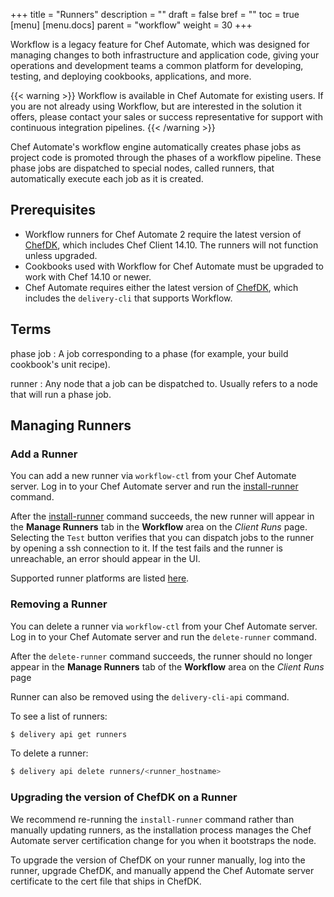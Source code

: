  +++
title = "Runners"
description = ""
draft = false
bref = ""
toc = true
[menu]
  [menu.docs]
    parent = "workflow"
    weight = 30
+++

Workflow is a legacy feature for Chef Automate, which was designed for managing changes to both infrastructure and application code, giving your operations and development teams a common platform for developing, testing, and deploying cookbooks, applications, and more.

{{< warning >}}
Workflow is available in Chef Automate for existing users. If you are not already using Workflow, but are interested in the solution it offers, please contact your sales or success representative for support with continuous integration pipelines.
{{< /warning >}}

Chef Automate's workflow engine automatically creates phase jobs as project code is promoted through the phases of a workflow pipeline. These phase jobs are dispatched to special nodes, called runners, that automatically execute each job as it is created.

## Prerequisites

* Workflow runners for Chef Automate 2 require the latest version of [ChefDK](https://downloads.chef.io/chefdk/3.7.23), which includes Chef Client 14.10. The runners will not function unless upgraded.
* Cookbooks used with Workflow for Chef Automate must be upgraded to work with Chef 14.10 or newer.
* Chef Automate requires either the latest version of [ChefDK](https://downloads.chef.io/chefdk/3.7.23), which includes the `delivery-cli` that supports Workflow.

## Terms

phase job
: A job corresponding to a phase (for example, your build cookbook's unit recipe).

runner
: Any node that a job can be dispatched to. Usually refers to a node that will run a phase job.

## Managing Runners

### Add a Runner

You can add a new runner via `workflow-ctl` from your Chef Automate server. Log in to your Chef Automate server and run the [install-runner](/ctl_automate_server.html#install-runner) command.

After the [install-runner](/ctl_automate_server.html#install-runner) command succeeds, the new runner will appear in the **Manage Runners** tab in the **Workflow** area on the _Client Runs_ page. Selecting  the `Test` button verifies that you can dispatch jobs to the runner by opening a ssh connection to it. If the test fails and the runner is unreachable, an error should appear in the UI.

Supported runner platforms are listed [here](https://docs.chef.io/platforms.html#runners).

### Removing a Runner

You can delete a runner via `workflow-ctl` from your Chef Automate server. Log in to your Chef Automate server and run the `delete-runner` command.

After the `delete-runner` command succeeds, the runner should no longer appear in the **Manage Runners** tab of the **Workflow** area on the _Client Runs_ page

Runner can also be removed using the `delivery-cli-api` command.

To see a list of runners:

```bash
$ delivery api get runners
```

To delete a runner:

```bash
$ delivery api delete runners/<runner_hostname>
```

### Upgrading the version of ChefDK on a Runner

We recommend re-running the `install-runner` command rather than manually updating runners, as the installation process manages the Chef Automate server certification change for you when it bootstraps the node.

To upgrade the version of ChefDK on your runner manually, log into the runner, upgrade ChefDK, and manually append the Chef Automate server certificate to the cert file that ships in ChefDK.
